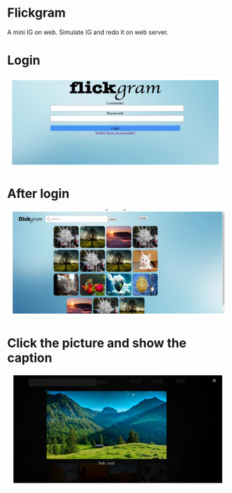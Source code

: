 # Flickgram

A mini IG on web. Simulate IG and redo it on web server.

# Login
![](img/login.png)

# After login
![](img/ss.png)


# Click the picture and show the caption

![](img/caption.png)
